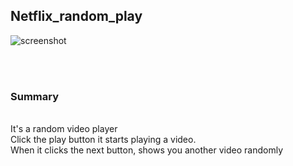 ## Netflix_random_play

![screenshot](https://user-images.githubusercontent.com/65863834/114882082-8f0bac80-9e3e-11eb-94e9-32a720381d0e.jpg)



<br><br>

### Summary

<br>
It's a random video player<br>
Click the play button it starts playing a video.<br>
When it clicks the next button, shows you another video randomly <br>

<br><br>




